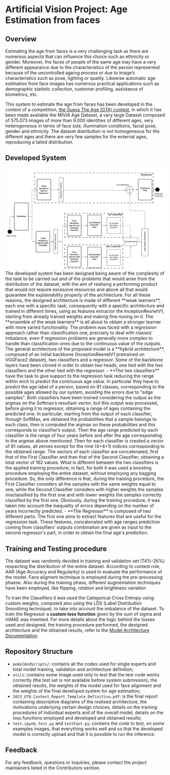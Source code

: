 # Artificial Vision Project: Age Estimation from faces

## Overview
Estimating the age from faces is a very challenging task as there are numerous aspects that can influence this choice such as ethnicity or gender. Moreover, the faces of people of the same age may have a very different appearance due to the characteristics of the person represented because of the uncontrolled ageing process or due to image’s characteristics such as pose, lighting or quality. Likewise automatic age estimation from face images has numerous practical
applications such as demographic statistic collection, customer profiling, assistance of biometrics, etc.

This system to estimate the age from faces has been developed in the context of a competition, [the Guess The Age (GTA) contest](https://gta2021.unisa.it/),  in which it has been made available the MIVIA Age Dataset, a very large Dataset composed of 575.073 images of more than 9.000 identities of different ages, very heterogeneous in terms of face size, illumination conditions, facial pose, gender and ethnicity. The dataset distribution is not homogeneous for the different ages and there are very
few samples for the external ages, reproducing a tailed distribution.

## Developed System
<div align="center">
  <img src="/utils/Complete_architecture.png" alt="Architecture of the developed system.">
</div>
The developed system has been designed being aware of the complexity of the task to be carried out and of the problems that would arise from the distribution of the dataset, with the aim of realising a performing product that would not require excessive
resources and above all that would guarantee the explainability property of the architecture. For all these reasons, the designed architecture is made of different **weak learners**,
each one with a specific task, consequently with a specific architecture and trained in different times, using as features extractor the InceptionResnetV1, starting from already trained weights and making fine-tuning on it. The **ensemble of the weak learners** is all about to obtain a stronger learner with more varied functionality. The problem was faced with a regression approach rather than classification one, precisely to deal with classes' imbalance, even if regression problems are generally more complex to handle than classification ones due to the continuous value of the outputs.
The general architecture of the proposed model is a **hybrid architecture**, composed of an initial backbone (InceptionResnetV1 pretrained on VGGFace2 dataset), two classifiers and a regressor. Some of the backbone layers have been cloned in order to obtain two heads, one tied with the two classifiers and the other tied with the regressor. 
- **The two classifiers** have the task to give support to the regression task reducing the range within wich to predict the continuous age value. In particular they have to predict the age label of a person, based on 81 classes, corresponding to the possible ages allowed by our system, avoiding the errors due to "edge samples". Both classifiers have been trained considering the output as the argmax on the Softmax’s resultant vector, but this output was processed, before giving it to regressor, obtaining a range of ages containing the predicted one. In particular, starting from the output of each classifier, through SoftMax, are obtained the probabilities that a sample belongs to each class, then is computed the argmax on these probabilities and this corresponds to classifier’s output. Then the age range predicted by each classifier is the range of four years before and after the age corresponding to the argmax above mentioned. Then for each classifier is created a vector of 81 values, all zeroes except for the nine (4+4+1) indices corresponding to the obtained range. The vectors of each classifier are concatenated, first that of the First Classifier and then that of the Second
Classifier, obtaining a total vector of 162 values.
What is different between the two classifiers is the applied training procedure; in fact, for both it was used a boosting procedure employing the entire dataset, without employing any bagging procedure. So, the only difference is that, during the training procedure, the First Classifier considers all the samples with the same weights equal to one, while the Second Classifier considers with higher weights the samples misclassified by the first one and with lower weights the samples correctly classified by the first one. Obviously, during the training procedure, it was taken into account the inequality of errors depending on the number of years incorrectly predicted.
- **The Regressor** is composed of two different parts. The first one aims to extract features that are useful for the regression task. These features, concatenated with age ranges prediction coming from classifiers’ outputs combination are given as input to the second regressor's part, in order to obtain the final age's prediction.

## Training and Testing procedure
The dataset was randomly devided in training and validation set (74%-26%) respecting the distribution of the entire dataset. According to contest rule, AAR (Age Accuracy and Regularity) is used to evaluate the performance of the model.
Face aligment technique is employed during the pre-processing phaese. Also during the training phase, different augmentation techniques have been employed, like flipping, rotation and brightness variation

To train the Classifiers it was used the Categorical Cross Entropy using custom weights, computed also using the LDS (Label Distribution Smoothing technique), to take into account the imbalance of the dataset. 
To train the Regressor a **custom loss function** given by the sum of sigma and mMAE was invented.
For more details about the logic behind the losses used and designed, the training procedure performed, the designed architecture and the obtained results, refer to the [Model Architecture Documentation](2023_GTA_Contest_Report_Template_Definitivo.pdf).

## Repository Structure
- `modelAndScripts/`: contains all the codes used for single experts and total model training, validation and architecture definition;
- `utils`: contains some image used only to test that the test code works correctly (the test set is not available before system submission), the obtained results, the weights of the model used for face alignment and the weights of the final developed system for age estimation;
- `2023_GTA_Contest_Report_Template_Definitivo.pdf`: is the final report containing descriptive diagrams of the realised architecture, the motivations underlying certain design choices, details on the training procedures of individual experts and of the overall model, details on the loss functions employed and developed and obtained results;
- `test.ipynb`, `test.py` and `testFast.py`: contains the code to test, on some examples images, that everything works well and so that the developed model is correctly upload and that it is possible to run the inference.

## Feedback
For any feedback, questions or inquiries, please contact the project maintainers listed in the Contributors section.
